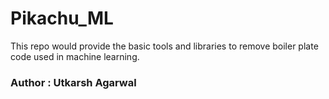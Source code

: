 # Pikachu_ML
This repo would provide the basic tools and libraries to remove boiler plate code used in machine learning.

### Author : Utkarsh Agarwal ###
